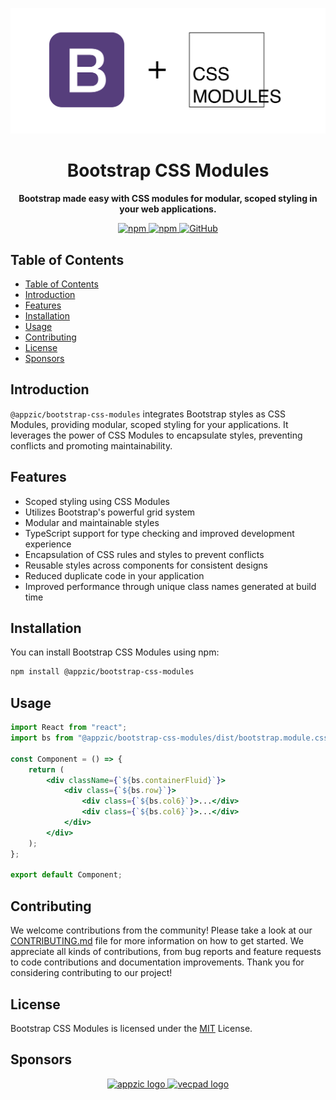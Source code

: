 <p align="center">
    <img alt="bootstrap-css-modules logo" src="./logo/appzic-bootstrap-css-modules.jpg"/>
</p>

<h1 align="center">Bootstrap CSS Modules</h1>

<p align="center"><b>Bootstrap made easy with CSS modules for modular, scoped styling in your web applications.</b></p>

<p align="center" style="align: center;">
    <a href="https://www.npmjs.com/package/@appzic/bootstrap-css-modules">
        <img alt="npm" src="https://img.shields.io/npm/v/@appzic/bootstrap-css-modules">
    </a>
    <a href="https://www.npmjs.com/package/@appzic/bootstrap-css-modules">
        <img alt="npm" src="https://img.shields.io/npm/dw/@appzic/bootstrap-css-modules">
    </a>
    <a href="https://github.com/appzic/bootstrap-css-modules/blob/main/LICENSE">
        <img alt="GitHub" src="https://img.shields.io/github/license/appzic/bootstrap-css-modules">
    </a>
</p>

## Table of Contents

- [Table of Contents](#table-of-contents)
- [Introduction](#introduction)
- [Features](#features)
- [Installation](#installation)
- [Usage](#usage)
- [Contributing](#contributing)
- [License](#license)
- [Sponsors](#sponsors)

## Introduction

`@appzic/bootstrap-css-modules` integrates Bootstrap styles as CSS Modules, providing modular, scoped styling for your applications. It leverages the power of CSS Modules to encapsulate styles, preventing conflicts and promoting maintainability.

## Features

- Scoped styling using CSS Modules
- Utilizes Bootstrap's powerful grid system
- Modular and maintainable styles
- TypeScript support for type checking and improved development experience
- Encapsulation of CSS rules and styles to prevent conflicts
- Reusable styles across components for consistent designs
- Reduced duplicate code in your application
- Improved performance through unique class names generated at build time

## Installation

You can install Bootstrap CSS Modules using npm:

```bash
npm install @appzic/bootstrap-css-modules
```

## Usage

```jsx
import React from "react";
import bs from "@appzic/bootstrap-css-modules/dist/bootstrap.module.css";

const Component = () => {
	return (
		<div className={`${bs.containerFluid}`}>
			<div class={`${bs.row}`}>
				<div class={`${bs.col6}`}>...</div>
				<div class={`${bs.col6}`}>...</div>
			</div>
		</div>
	);
};

export default Component;
```

## Contributing

We welcome contributions from the community! Please take a look at our [CONTRIBUTING.md](https://github.com/appzic/bootstrap-css-modules/blob/main/CONTRIBUTING.md) file for more information on how to get started. We appreciate all kinds of contributions, from bug reports and feature requests to code contributions and documentation improvements. Thank you for considering contributing to our project!

## License

Bootstrap CSS Modules is licensed under the [MIT](https://github.com/appzic/bootstrap-css-modules/blob/main/LICENSE) License.

## Sponsors

<p align="center" style="align: center;">
    <a href="https://appzic.com">
        <img alt="appzic logo" src="https://github.com/user-attachments/assets/1090f46c-0fdc-4d33-acfa-0edcb4c4b655">
    </a>
    <a href="https://vecpad.com">
        <img alt="vecpad logo" src="https://github.com/user-attachments/assets/83df861e-151e-42fa-a35b-262adcf8e7d0">
    </a>
</p>

